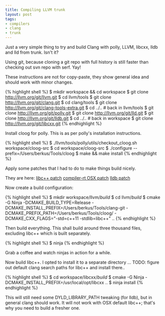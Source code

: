 ```yaml
--- 
title: Compiling LLVM trunk
layout: post
tags:
- compilers
- clang
- trunk
---
```

Just a very simple thing to try and build Clang with polly, LLVM, libcxx, lldb and lld from trunk. Isn't it?

Using git, because cloning a git repo with full history is still faster than checking out svn repo with serf. Yay!

These instructions are not for copy-paste, they show general idea and should work with minor changes.

{% highlight shell %}
$ mkdir workspace && cd workspace
$ git clone http://llvm.org/git/llvm.git
$ cd llvm/tools
$ git clone http://llvm.org/git/clang.git
$ cd clang/tools
$ git clone http://llvm.org/git/clang-tools-extra.git
$ cd ../.. # back in llvm/tools
$ git clone http://llvm.org/git/polly.git
$ git clone http://llvm.org/git/lld.git
$ git clone http://llvm.org/git/lldb.git
$ cd ../.. # back in workspace
$ git clone http://llvm.org/git/libcxx.git
{% endhighlight %}

Install cloog for polly. This is as per polly's installation instructions.

{% highlight shell %}
$ ./llvm/tools/polly/utils/checkout_cloog.sh workspace/cloog-src
$ cd workspace/cloog-src
$ ./configure --prefix=/Users/berkus/Tools/cloog
$ make && make install
{% endhighlight %}

Apply some patches that I had to do to make things build nicely.

They are here:
[libc++ patch](http://llvm.org/bugs/show_bug.cgi?id=16123)
[compiler-rt OSX patch](http://llvm.org/bugs/show_bug.cgi?id=16124)
[lldb patch](http://llvm.org/bugs/show_bug.cgi?id=16125)

Now create a build configuration:

{% highlight shell %}
$ mkdir workspace/llvm/_build_
$ cd llvm/_build_
$ cmake -G Ninja -DCMAKE_BUILD_TYPE=Release -DCMAKE_INSTALL_PREFIX=/Users/berkus/Tools/clang-git -DCMAKE_PREFIX_PATH=/Users/berkus/Tools/cloog/ -DCMAKE_CXX_FLAGS="-std=c++11 -stdlib=libc++" ..
{% endhighlight %}

Then build everything. This shall build around three thousand files, excluding libc++ which is built separately.

{% highlight shell %}
$ ninja
{% endhighlight %}

Grab a coffee and watch ninjas in action for a while.

Now build libc++. I opted to install it to a separate directory ... TODO: figure out default clang search paths for libc++ and install there..

{% highlight shell %}
$ cd workspace/libcxx/_build_
$ cmake -G Ninja -DCMAKE_INSTALL_PREFIX=/usr/local/opt/libcxx ..
$ ninja install
{% endhighlight %}

This will still need some DYLD_LIBRARY_PATH tweaking (for lldb), but in general clang should work. It will not work with OSX default libc++; that's why you need to build a fresher one.

